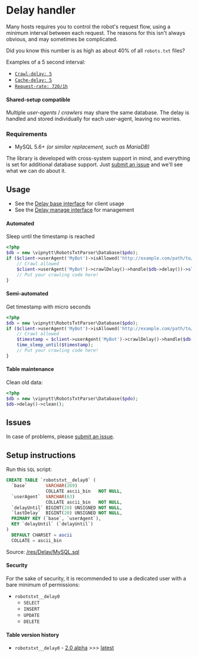 # Delay handler
Many hosts requires you to control the robot's request flow, using a minimum interval between each request. The reasons for this isn't always obvious, and may sometimes be complicated.

Did you know this number is as high as about 40% of all `robots.txt` files?

Examples of a 5 second interval:
- [`Crawl-delay: 5`](../Directives.md#crawl-delay)
- [`Cache-delay: 5`](../Directives.md#cache-delay)
- [`Request-rate: 720/1h`](../Directives.md#request-rate)

#### Shared-setup compatible
Multiple _user-agents_ / _crawlers_ may share the same database. The delay is handled and stored individually for each user-agent, leaving no worries.

### Requirements
- MySQL 5.6+ _(or similar replacement, such as MariaDB)_

The library is developed with cross-system support in mind, and everything is set for additional database support. Just [submit an issue](https://github.com/VIPnytt/RobotsTxtParser/issues) and we'll see what we can do about it.

## Usage
- See the [Delay base interface](../methods/DelayBaseInterface.md) for client usage
- See the [Delay manage interface](../methods/DelayManageInterface.md) for management

#### Automated
Sleep until the timestamp is reached
```php
<?php
$db = new \vipnytt\RobotsTxtParser\Database($pdo);
if ($client->userAgent('MyBot')->isAllowed('http://example.com/path/to/file')) {
    // Crawl allowed
    $client->userAgent('MyBot')->crawlDelay()->handle($db->delay())->sleep();
    // Put your crawling code here!
}
```
#### Semi-automated
Get timestamp with micro seconds
```php
<?php
$db = new \vipnytt\RobotsTxtParser\Database($pdo);
if ($client->userAgent('MyBot')->isAllowed('http://example.com/path/to/file')) {
    // Crawl allowed
    $timestamp = $client->userAgent('MyBot')->crawlDelay()->handle($db->delay())->getTimeSleepUntil();
    time_sleep_until($timestamp);
    // Put your crawling code here!
}
```

#### Table maintenance
Clean old data:
```php
<?php
$db = new \vipnytt\RobotsTxtParser\Database($pdo);
$db->delay()->clean();
```

## Issues
In case of problems, please [submit an issue](https://github.com/VIPnytt/RobotsTxtParser/issues).

## Setup instructions
Run this `SQL` script:
```SQL
CREATE TABLE `robotstxt__delay0` (
  `base`       VARCHAR(269)
               COLLATE ascii_bin   NOT NULL,
  `userAgent`  VARCHAR(63)
               COLLATE ascii_bin   NOT NULL,
  `delayUntil` BIGINT(20) UNSIGNED NOT NULL,
  `lastDelay`  BIGINT(20) UNSIGNED NOT NULL,
  PRIMARY KEY (`base`, `userAgent`),
  KEY `delayUntil` (`delayUntil`)
)
  DEFAULT CHARSET = ascii
  COLLATE = ascii_bin
```
Source: [/res/Delay/MySQL.sql](https://github.com/VIPnytt/RobotsTxtParser/blob/master/res/Delay/MySQL.sql)

#### Security
For the sake of security, it is recommended to use a dedicated user with a bare minimum of permissions:

- `robotstxt__delay0`
  - `SELECT`
  - `INSERT`
  - `UPDATE`
  - `DELETE`

#### Table version history
- `robotstxt__delay0` - [2.0 alpha](https://github.com/VIPnytt/RobotsTxtParser/releases/tag/v2.0.0-alpha.2) >>> [latest](https://github.com/VIPnytt/RobotsTxtParser/releases)

